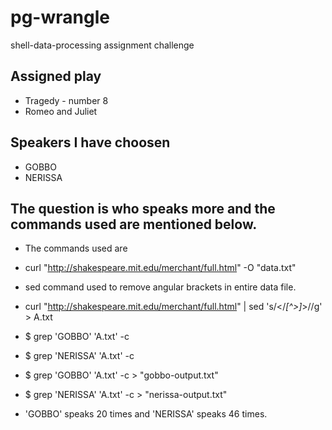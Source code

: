 # pg-wrangle
shell-data-processing assignment challenge

## Assigned play
- Tragedy - number 8 
- Romeo and Juliet

## Speakers I have choosen 
- GOBBO
- NERISSA

## The question is who speaks more and the commands used are mentioned below.

- The commands used are 
- curl "http://shakespeare.mit.edu/merchant/full.html" -O "data.txt"
- sed command used to remove angular brackets in entire data file.
- curl "http://shakespeare.mit.edu/merchant/full.html" | sed 's/<\/*[^>]*>//g' > A.txt
- $ grep 'GOBBO' 'A.txt' -c
- $ grep 'NERISSA' 'A.txt' -c
- $ grep 'GOBBO' 'A.txt' -c > "gobbo-output.txt"
- $ grep 'NERISSA' 'A.txt' -c > "nerissa-output.txt"

- 'GOBBO' speaks 20 times and 'NERISSA' speaks 46 times.


